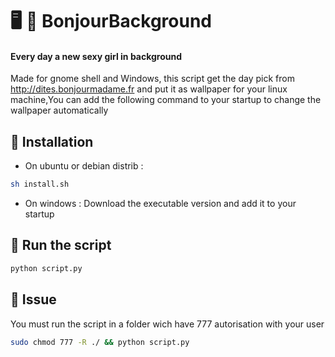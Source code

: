 # 🖥️ 👙 BonjourBackground

#### Every day a new sexy girl in background
Made for gnome shell and Windows, this script get the day pick from http://dites.bonjourmadame.fr and put it as wallpaper for your linux machine,You can add the following command to your startup to change the wallpaper automatically
## 🔧 Installation
* On ubuntu or debian distrib :
```bash
sh install.sh
```

* On windows :
Download the executable version and add it to your startup

## 🏃‍ Run the script
```bash
python script.py
```

## 🐞 Issue
You must run the script in a folder wich have 777 autorisation with your user
```bash
sudo chmod 777 -R ./ && python script.py
```
